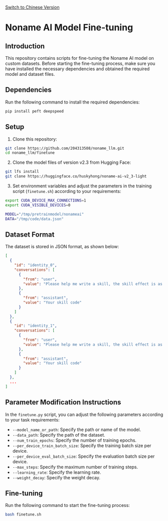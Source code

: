 [Switch to Chinese Version](README_zh.md)

# Noname AI Model Fine-tuning

## Introduction

This repository contains scripts for fine-tuning the Noname AI model on custom datasets. Before starting the fine-tuning process, make sure you have installed the necessary dependencies and obtained the required model and dataset files.

## Dependencies

Run the following command to install the required dependencies:

```bash
pip install peft deepspeed
```

## Setup

1. Clone this repository:

```bash
git clone https://github.com/204313508/noname_llm.git
cd noname_llm/finetune
```

2. Clone the model files of version v2.3 from Hugging Face:

```bash
git lfs install
git clone https://huggingface.co/huskyhong/noname-ai-v2_3-light
```

3. Set environment variables and adjust the parameters in the training script (`finetune.sh`) according to your requirements:

```bash
export CUDA_DEVICE_MAX_CONNECTIONS=1
export CUDA_VISIBLE_DEVICES=0

MODEL="/tmp/pretrainmodel/nonameai"
DATA="/tmp/code/data.json"
```

## Dataset Format

The dataset is stored in JSON format, as shown below:

```json
[
  {
    "id": "identity_0",
    "conversations": [
      {
        "from": "user",
        "value": "Please help me write a skill, the skill effect is as follows: your skill effect description"
      },
      {
        "from": "assistant",
        "value": "Your skill code"
      }
    ]
  },
  {
    "id": "identity_1",
    "conversations": [
      {
        "from": "user",
        "value": "Please help me write a skill, the skill effect is as follows: your skill effect description"
      },
      {
        "from": "assistant",
        "value": "Your skill code"
      }
    ]
  },
  ...
]
```

## Parameter Modification Instructions

In the `finetune.py` script, you can adjust the following parameters according to your task requirements:

- `--model_name_or_path`: Specify the path or name of the model.
- `--data_path`: Specify the path of the dataset.
- `--num_train_epochs`: Specify the number of training epochs.
- `--per_device_train_batch_size`: Specify the training batch size per device.
- `--per_device_eval_batch_size`: Specify the evaluation batch size per device.
- `--max_steps`: Specify the maximum number of training steps.
- `--learning_rate`: Specify the learning rate.
- `--weight_decay`: Specify the weight decay.

## Fine-tuning

Run the following command to start the fine-tuning process:

```bash
bash finetune.sh
```
